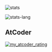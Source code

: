 
![stats](https://github-readme-stats.vercel.app/api?username=kentakom1213&show_icons=true&count_private=true&theme=swift)

![stats-lang](https://github-readme-stats.vercel.app/api/top-langs/?username=kentakom1213&layout=compact&theme=swift)

## AtCoder
[![my_atcoder_rating](https://badgen.org/img/atcoder/powell/rating/algorithm?style=flat)](https://atcoder.jp/users/powell)
